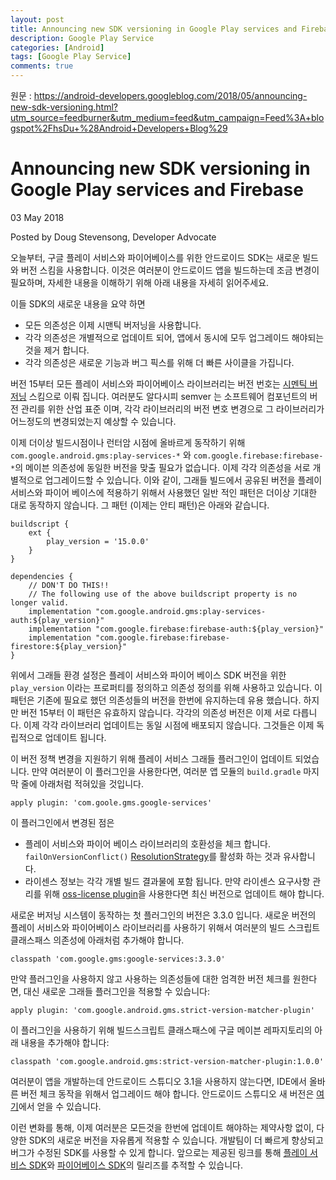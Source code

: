 ```yaml
---
layout: post
title: Announcing new SDK versioning in Google Play services and Firebase
description: Google Play Service
categories: [Android]
tags: [Google Play Service]
comments: true
---
```


원문 : <https://android-developers.googleblog.com/2018/05/announcing-new-sdk-versioning.html?utm_source=feedburner&utm_medium=feed&utm_campaign=Feed%3A+blogspot%2FhsDu+%28Android+Developers+Blog%29>

# Announcing new SDK versioning in Google Play services and Firebase
03 May 2018

Posted by Doug Stevensong, Developer Advocate

오늘부터, 구글 플레이 서비스와 파이어베이스를 위한 안드로이드 SDK는 새로운 빌드와 버전 스킴을 사용합니다. 이것은 여러분이 안드로이드 앱을 빌드하는데 조금 변경이 필요하며, 자세한 내용을 이해하기 위해 아래 내용을 자세히 읽어주세요.

이들 SDK의 새로운 내용을 요약 하면 
- 모든 의존성은 이제 시맨틱 버저닝을 사용합니다.
- 각각 의존성은 개별적으로 업데이트 되어, 앱에서 동시에 모두 업그레이드 해야되는 것을 제거 합니다.
- 각각 의존성은 새로운 기능과 버그 픽스를 위해 더 빠른 사이클을 가집니다.

버전 15부터 모든 플레이 서비스와 파이어베이스 라이브러리는 버전 번호는 [시멘틱 버저닝](https://semver.org/) 스킴으로 이뤄 집니다. 여러분도 알다시피 semver 는 소프트웨어 컴포넌트의 버전 관리를 위한 산업 표준 이며, 각각 라이브러리의 버전 변호 변경으로 그 라이브러리가 어느정도의 변경되었는지 예상할 수 있습니다.

이제 더이상 빌드시점이나 런터암 시점에 올바르게 동작하기 위해 `com.google.android.gms:play-services-*` 와 `com.google.firebase:firebase-*`의 메이븐 의존성에 동일한 버전을 맞출 필요가 없습니다. 이제 각각 의존성을 서로 개별적으로 업그레이드할 수 있습니다. 이와 같이, 그래들 빌드에서 공유된 버전을 플레이 서비스와 파이어 베이스에 적용하기 위해서 사용했던 일반 적인 패턴은 더이상 기대한 대로 동작하지 않습니다. 그 패턴 (이제는 안티 패턴)은 아래와 같습니다.
```
buildscript {
    ext {
        play_version = '15.0.0'
    }
}

dependencies {
    // DON'T DO THIS!!
    // The following use of the above buildscript property is no longer valid.
    implementation "com.google.android.gms:play-services-auth:${play_version}"
    implementation "com.google.firebase:firebase-auth:${play_version}"
    implementation "com.google.firebase:firebase-firestore:${play_version}"
}
```

위에서 그래들 환경 설정은 플레이 서비스와 파이어 베이스 SDK 버전을 위한 `play_version` 이라는 프로퍼티를 정의하고 의존성 정의를 위해 사용하고 있습니다. 이 패턴은 기존에 필요로 했던 의존성들의 버전을 한번에 유지하는데 유용 했습니다. 하지만 버전 15부터 이 패턴은 유효하지 않습니다. 각각의 의존성 버전은 이제 서로 다릅니다. 이제 각각 라이브러리 업데이트는 동일 시점에 배포되지 않습니다. 그것들은 이제 독립적으로 업데이트 됩니다.

이 버전 정책 변경을 지원하기 위해 플레이 서비스 그래들 플러그인이 업데이트 되었습니다. 만약 여러분이 이 플러그인을 사용한다면, 여러분 앱 모듈의 `build.gradle` 마지막 줄에 아래처럼 적혀있을 것입니다.
```
apply plugin: 'com.goole.gms.google-services'
```

이 플러그인에서 변경된 점은
- 플레이 서비스와 파이어 베이스 라이브러리의 호환성을 체크 합니다. `failOnVersionConflict()` [ResolutionStrategy](https://docs.gradle.org/current/dsl/org.gradle.api.artifacts.ResolutionStrategy.html)를 활성화 하는 것과 유사합니다.
- 라이센스 정보는 각각 개별 빌드 결과물에 포함 됩니다. 만약 라이센스 요구사항 관리를 위해 [oss-license plugin](https://developers.google.com/android/guides/opensource#add_the_gradle_plugin)을 사용한다면 최신 버전으로 업데이트 해야 합니다.

새로운 버저닝 시스템이 동작하는 첫 플러그인의 버전은 3.3.0 입니다. 새로운 버전의 플레이 서비스와 파이어베이스 라이브러리를 사용하기 위해서 여러분의 빌드 스크립트 클래스패스 의존성에 아래처럼 추가해야 합니다.
```
classpath 'com.google.gms:google-services:3.3.0'
```
만약 플러그인을 사용하지 않고 사용하는 의존성들에 대한 엄격한 버전 체크를 원한다면, 대신 새로운 그래들 플러그인을 적용할 수 있습니다:
```
apply plugin: 'com.google.android.gms.strict-version-matcher-plugin'
```
이 플러그인을 사용하기 위해 빌드스크립트 클래스패스에 구글 메이븐 레파지토리의 아래 내용을 추가해야 합니다:
```
classpath 'com.google.android.gms:strict-version-matcher-plugin:1.0.0'
```

여러분이 앱을 개발하는데 안드로이드 스튜디오 3.1을 사용하지 않는다면, IDE에서 올바른 버전 체크 동작을 위해서 업그레이드 해야 합니다. 안드로이드 스튜디오 새 버전은 [여기](https://developer.android.com/studio/index.html)에서 얻을 수 있습니다.

이런 변화를 통해, 이제 여러분은 모든것을 한번에 업데이트 해야하는 제약사항 없이, 다양한 SDK의 새로운 버전을 자유롭게 적용할 수 있습니다. 개발팀이 더 빠르게 향상되고 버그가 수정된 SDK를 사용할 수 있게 합니다. 앞으로는 제공된 링크를 통해 [플레이 서비스 SDK](https://developers.google.com/android/guides/releases)와 [파이어베이스 SDK](https://firebase.google.com/support/release-notes/android)의 릴리즈를 추적할 수 있습니다. 

